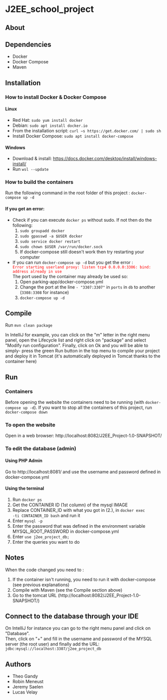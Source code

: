 # J2EE_school_project

## About


## Dependencies

- Docker
- Docker Compose
- Maven

## Installation

### How to install Docker & Docker Compose

#### Linux

- Red Hat: `sudo yum install docker `
- Debian: `sudo apt install docker.io`
- From the installation script: `curl −s https://get.docker.com/ | sudo sh`
- Install Docker Compose: `sudo apt install docker-compose`

#### Windows

- Download & install: https://docs.docker.com/desktop/install/windows-install/
- Run `wsl --update`

### How to build the containers


Run the following command in the root folder of this project : `docker-compose up -d`



#### If you get an error:

<ul> 
	<li>
		Check if you can execute <code>docker ps</code> without sudo. If not then do the following:
		<ol>
			<li><code>sudo groupadd docker</code></li>
			<li><code>sudo gpasswd -a $USER docker</code></li>
			<li><code>sudo service docker restart</code></li>
			<li><code>sudo chown $USER /var/run/docker.sock</code></li>
			<li>If docker-compose still doesn't work then try restarting your computer</li>
		</ol>
	</li>
	<li>
		If you can run <code>docker-compose up -d</code> but you get the error :<br>
		<code style="color:red">Error starting userland proxy: listen tcp4 0.0.0.0:3306: bind: address already in use</code><br>
		The port used by the container may already be used so:
		<ol>
			<li>Open parking-app/docker-compose.yml</li>
			<li>
				Change the port at the line <code>- "3307:3307"</code> in <code>ports</code> in <code>db</code> to another (<code>3308:3308</code> for instance)
			</li>
			<li>
				<code>docker-compose up -d</code>
			</li>
		</ol>
	</li>
</ul>


## Compile

Run `mvn clean package`

In IntelliJ for example, you can click on the "m" letter in the right menu panel, open the Lifecycle list and right click on "package" and select "Modify run configuration". Finally, click on Ok and you will be able to simply- press the green Run button in the top menu to compile your project and deploy it in Tomcat (it's automatically deployed in Tomcat thanks to the container here) 

## Run

### Containers

Before opening the website the containers need to be running (with `docker-compose up -d`).
If you want to stop all the containers of this project, run `docker-compose down`


### To open the website

Open in a web browser: http://localhost:8082/J2EE_Project-1.0-SNAPSHOT/

### To edit the database (admin)

#### Using PHP Admin

Go to http://localhost:8081/ and use the username and password defined in docker-compose.yml

#### Using the terminal

1. Run <code>docker ps</code>
2. Get the CONTAINER ID (1st column) of the mysql IMAGE
3. Replace CONTAINER_ID with what you got in (2.), in <code>docker exec -ti CONTAINER_ID bash</code> and run it
4. Enter <code>mysql -p</code>
6. Enter the password that was defined in the environment variable MYSQL_ROOT_PASSWORD in docker-compose.yml
7. Enter <code>use j2ee_project_db;</code>
8. Enter the queries you want to do

## Notes

When the code changed you need to :

1. If the container isn't running, you need to run it with docker-compose (see previous explanations)
2. Compile with Maven (see the Compile section above)
3. Go to the tomcat URL (http://localhost:8082/J2EE_Project-1.0-SNAPSHOT/)

## Connect to the database through your IDE

On IntelliJ for instance you can go to the right menu panel and click on "Database".<br>
Then, click on "+" and fill in the username and password of the MYSQL server (the root user) and finally add the URL: `jdbc:mysql://localhost:3307/j2ee_project_db`

## Authors

- Theo Gandy
- Robin Meneust
- Jeremy Saelen
- Lucas Velay